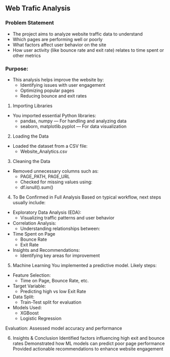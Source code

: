 ## Web Trafic Analysis
### Problem Statement
- The project aims to analyze website traffic data to understand
- Which pages are performing well or poorly
- What factors affect user behavior on the site
- How user activity (like bounce rate and exit rate) relates to time spent or other metrics

### Purpose:
- This analysis helps improve the website by:
  - Identifying issues with user engagement
  - Optimizing popular pages
  - Reducing bounce and exit rates

1. Importing Libraries
- You imported essential Python libraries:
  - pandas, numpy — For handling and analyzing data
  - seaborn, matplotlib.pyplot — For data visualization

2. Loading the Data
- Loaded the dataset from a CSV file:
  - Website_Analytics.csv
3. Cleaning the Data
- Removed unnecessary columns such as:
  - PAGE_PATH, PAGE_URL
  - Checked for missing values using:
  - df.isnull().sum()
4. To Be Confirmed in Full Analysis
Based on typical workflow, next steps usually include:
- Exploratory Data Analysis (EDA):
  - Visualizing traffic patterns and user behavior
- Correlation Analysis:
  - Understanding relationships between:
- Time Spent on Page
  - Bounce Rate
  - Exit Rate
- Insights and Recommendations:
  - Identifying key areas for improvement

5. Machine Learning
You implemented a predictive model.
Likely steps:
- Feature Selection:
  - Time on Page, Bounce Rate, etc.
- Target Variable:
  - Predicting high vs low Exit Rate
- Data Split:
  - Train-Test split for evaluation
- Models Used:
  - XGBoost
  - Logistic Regression

Evaluation:
Assessed model accuracy and performance

6. Insights & Conclusion
Identified factors influencing high exit and bounce rates
Demonstrated how ML models can predict poor page performance
Provided actionable recommendations to enhance website engagement
